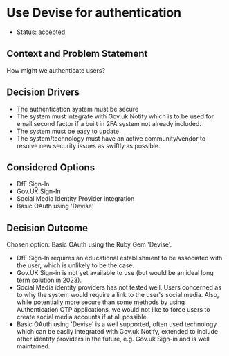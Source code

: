# Use Devise for authentication

* Status: accepted

## Context and Problem Statement

How might we authenticate users?

## Decision Drivers <!-- optional -->

* The authentication system must be secure
* The system must integrate with Gov.uk Notify which is to be used for email second factor if a built in 2FA system not already included.
* The system must be easy to update
* The system/technology must have an active community/vendor to resolve new security issues as swiftly as possible.

## Considered Options

* DfE Sign-In
* Gov.UK Sign-In
* Social Media Identity Provider integration
* Basic OAuth using 'Devise'

## Decision Outcome

Chosen option: Basic OAuth using the Ruby Gem 'Devise'. 
* DfE Sign-In requires an educational establishment to be associated with the user, which is unlikely to be the case. 
* Gov.UK Sign-in is not yet available to use (but would be an ideal long term solution in 2023). 
* Social Media identity providers has not tested well. Users concerned as to why the system would require a link to the user's social media. Also, while potentially more secure than some methods by using Authentication OTP applications, we would not like to force users to create social media accounts if at all possible. 
* Basic OAuth using 'Devise' is a well supported, often used technology which can be easily integrated with Gov.uk Notify, extended to include other identity providers in the future, e.g. Gov.uk Sign-in and is well maintained. 
